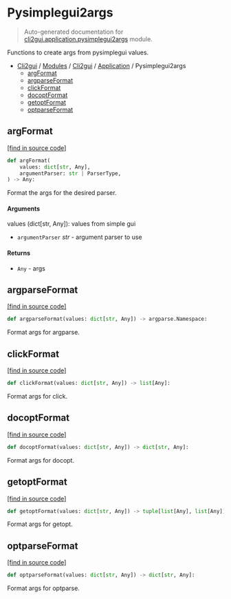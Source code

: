 # Pysimplegui2args

> Auto-generated documentation for [cli2gui.application.pysimplegui2args](../../../../cli2gui/application/pysimplegui2args.py) module.

Functions to create args from pysimplegui values.

- [Cli2gui](../../README.md#cli2gui-index) / [Modules](../../MODULES.md#cli2gui-modules) / [Cli2gui](../index.md#cli2gui) / [Application](index.md#application) / Pysimplegui2args
    - [argFormat](#argformat)
    - [argparseFormat](#argparseformat)
    - [clickFormat](#clickformat)
    - [docoptFormat](#docoptformat)
    - [getoptFormat](#getoptformat)
    - [optparseFormat](#optparseformat)

## argFormat

[[find in source code]](../../../../cli2gui/application/pysimplegui2args.py#L58)

```python
def argFormat(
    values: dict[str, Any],
    argumentParser: str | ParserType,
) -> Any:
```

Format the args for the desired parser.

#### Arguments

values (dict[str, Any]): values from simple gui
- `argumentParser` *str* - argument parser to use

#### Returns

- `Any` - args

## argparseFormat

[[find in source code]](../../../../cli2gui/application/pysimplegui2args.py#L11)

```python
def argparseFormat(values: dict[str, Any]) -> argparse.Namespace:
```

Format args for argparse.

## clickFormat

[[find in source code]](../../../../cli2gui/application/pysimplegui2args.py#L49)

```python
def clickFormat(values: dict[str, Any]) -> list[Any]:
```

Format args for click.

## docoptFormat

[[find in source code]](../../../../cli2gui/application/pysimplegui2args.py#L39)

```python
def docoptFormat(values: dict[str, Any]) -> dict[str, Any]:
```

Format args for docopt.

## getoptFormat

[[find in source code]](../../../../cli2gui/application/pysimplegui2args.py#L34)

```python
def getoptFormat(values: dict[str, Any]) -> tuple[list[Any], list[Any]]:
```

Format args for getopt.

## optparseFormat

[[find in source code]](../../../../cli2gui/application/pysimplegui2args.py#L26)

```python
def optparseFormat(values: dict[str, Any]) -> dict[str, Any]:
```

Format args for optparse.
